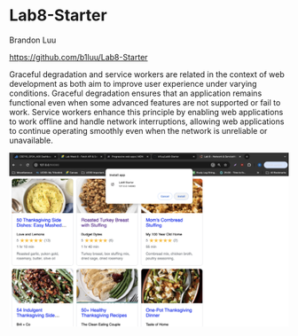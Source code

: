 # Lab8-Starter

Brandon Luu


https://github.com/b1luu/Lab8-Starter

Graceful degradation and service workers are related in the context of web development as both aim to improve user experience under varying conditions. Graceful degradation ensures that an application remains functional even when some advanced features are not supported or fail to work. Service workers enhance this principle by enabling web applications to work offline and handle network interruptions, allowing web applications to continue operating smoothly even when the network is unreliable or unavailable.


![PWA Image](./pwa.png)


